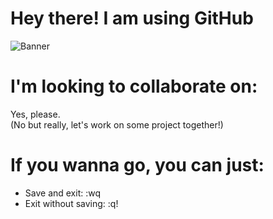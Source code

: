 # Hey there! I am using GitHub
![Banner](https://github.com/noamblei/noamblei/assets/74504034/38e25961-7a87-4cb8-ab27-1f748edabb18)

# I'm looking to collaborate on:
Yes, please.<br/>
(No but really, let's work on some project together!)

# If you wanna go, you can just:
- Save and exit: :wq
- Exit without saving: :q!

<!--
**noamblei/noamblei** is a ✨ _special_ ✨ repository because its `README.md` (this file) appears on your GitHub profile.

Here are some ideas to get you started:

- 🔭 I’m currently working on ...
- 🌱 I’m currently learning ...
- 👯 I’m looking to collaborate on ...
- 🤔 I’m looking for help with ...
- 💬 Ask me about ...
- 📫 How to reach me: ...
- 😄 Pronouns: ...
- ⚡ Fun fact: ...
-->
